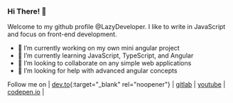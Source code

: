 ### Hi There! 👋
Welcome to my github profile @LazyDeveloper. I like to write in JavaScript and focus on front-end development.

- 🔭 I’m currently working on my own mini angular project
- 🌱 I’m currently learning JavaScript, TypeScript, and Angular
- 👯 I’m looking to collaborate on any simple web applications
- 🤔 I’m looking for help with advanced angular concepts

Follow me on | [dev.to](https://dev.to/lazydeveloper){:target="_blank" rel="noopener"} | [gitlab](https://github.com/lazydeveloper) | [youtube](https://www.youtube.com/lazydeveloper) | [codepen.io](https://codepen.io/lazydeveloper) |

<!--
**lazydeveloper/lazydeveloper** is a ✨ _special_ ✨ repository because its `README.md` (this file) appears on your GitHub profile.

Here are some ideas to get you started:

- 🔭 I’m currently working on ...
- 🌱 I’m currently learning ...
- 👯 I’m looking to collaborate on ...
- 🤔 I’m looking for help with ...
- 💬 Ask me about ...
- 📫 How to reach me: ...
- 😄 Pronouns: ...
- ⚡ Fun fact: ...
-->
